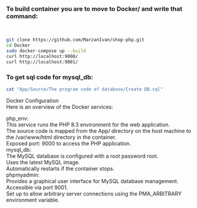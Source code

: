 <h3>To build container you are to move to Docker/ and write that command: </h3><br>

```bash
git clone https://github.com/MarzanIvan/shop-php.git
cd Docker
sudo docker-compose up --build
curl http://localhost:9000/ 
curl http://localhost:9001/

```
<h3>To get sql code for mysql_db:</h3>

```bash
cat "App/Source/The program code of database/Create DB.sql"
```

Docker Configuration
<br>
Here is an overview of the Docker services:<br>


php_env:<br>
This service runs the PHP 8.3 environment for the web application.<br>
The source code is mapped from the App/ directory on the host machine to the /var/www/html directory in the container.<br>
Exposed port: 9000 to access the PHP application.<br>
mysql_db:<br>
The MySQL database is configured with a root password root.<br>
Uses the latest MySQL image.<br>
Automatically restarts if the container stops.<br>
phpmyadmin:<br>
Provides a graphical user interface for MySQL database management.<br>
Accessible via port 9001.<br>
Set up to allow arbitrary server connections using the PMA_ARBITRARY environment variable.<br>
